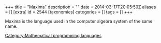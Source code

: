 +++
title = "Maxima"
description = ""
date = 2014-03-17T20:05:50Z
aliases = []
[extra]
id = 2544
[taxonomies]
categories = []
tags = []
+++

Maxima is the language used in the computer algebra system of the same name.

[Category:Mathematical programming languages](https://rosettacode.org/wiki/Category:Mathematical_programming_languages)
